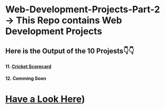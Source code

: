 # Web-Development-Projects-Part-2 → This Repo contains Web Development Projects
## Here is the Output of the 10 Projests👇👇

#### 11. [Cricket Scorecard](https://ashutosh-pmishra.github.io/Web-Development-Projects-Part-2/11-T20_Cricket/)
#### 12. Comming Soon
# [Have a Look Here](https://www.youtube.com/playlist?list=PLYU6S1LdLhQg91cZz9KglnGY5sm2oJ5-I))

